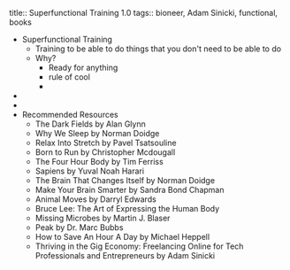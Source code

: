 title:: Superfunctional Training 1.0
tags:: bioneer, Adam Sinicki, functional, books

- Superfunctional Training
	- Training to be able to do things that you don't need to be able to do
	- Why?
		- Ready for anything
		- rule of cool
		-
-
-
- Recommended Resources
	- The Dark Fields by Alan Glynn
	- Why We Sleep by Norman Doidge
	- Relax Into Stretch by Pavel Tsatsouline
	- Born to Run by Christopher Mcdougall
	- The Four Hour Body by Tim Ferriss
	- Sapiens by Yuval Noah Harari
	- The Brain That Changes Itself by Norman Doidge
	- Make Your Brain Smarter by Sandra Bond Chapman
	- Animal Moves by Darryl Edwards
	- Bruce Lee: The Art of Expressing the Human Body
	- Missing Microbes by Martin J. Blaser
	- Peak by Dr. Marc Bubbs
	- How to Save An Hour A Day by Michael Heppell
	- Thriving in the Gig Economy: Freelancing Online for Tech Professionals and Entrepreneurs by Adam Sinicki